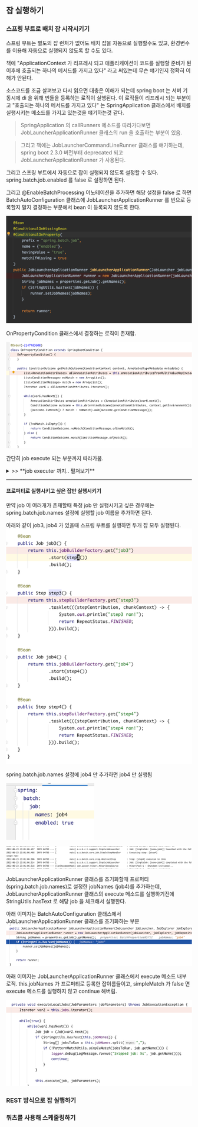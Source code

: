## 잡 실행하기

### 스프링 부트로 배치 잡 시작시키기

스프링 부트는 별도의 잡 런처가 없어도 배치 잡을 자동으로 실행할수도 있고, 환경변수를 이용해 자동으로 실행되지 않도록 할 수도 있다.

책에 "ApplicationContext 가 리프레시 되고 애플리케이션이 코드를 실행할 준비가 된 이후에 호출되는 하나의 메서드를 가지고 있다" 라고 써있는데 무슨 얘기인지 정확히 이해가 안된다.

소스코드를 조금 살펴보고 다시 읽으면 대충은 이해가 되는데 spring boot 는 서버 기동시에 di 을 위해 빈들을 등록하는 로직이 실행된다. 이 로직들이 리프레시 되는 부분이고 "호출되는 하나의 메서드를 가지고 있다" 는 SpringApplication 클래스에서 배치를 실행시키는 메소드를 가지고 있는것을 얘기하는것 같다.
> SpringApplication 의 callRunners 메소드를 따라가다보면 JobLauncherApplicationRunner 클래스의 run 을 호출하는 부분이 있음.

> 그리고 책에는 JobLauncherCommandLineRunner 클래스를 얘기하는데, spring boot 2.3.0 버전부터 deprecated 되고 JobLauncherApplicationRunner 가 사용된다.


그리고 스프링 부트에서 자동으로 잡이 실행되지 않도록 설정할 수 있다.
spring.batch.job.enabled 를 false 로 설정하면 된다.   

그리고 @EnableBatchProcessing 어노테이션을 추가하면 
해당 설정을 false 로 하면 BatchAutoConfiguration 클래스에 JobLauncherApplicationRunner 를 빈으로 등록할지 말지 결정하는 부분에서 bean 이 등록되지 않도록 한다.

![1](./image/1.png)


OnPropertyCondition 클래스에서 결정하는 로직이 존재함.

![2](./image/2.png)


간단히 job execute 되는 부분까지 따라가봄.

<details>
<summary>>> **job executer 까지.. 펼쳐보기**</summary>
<div markdown="1">

![3](./image/3.png)
![4](./image/4.png)
![5](./image/5.png)
![6](./image/6.png)
![7](./image/7.png)
![8](./image/8.png)
![9](./image/9.png)
![10](./image/10.png)
![11](./image/11.png)
![12](./image/12.png)

</div>
</details>

---

#### 프로퍼티로 실행시키고 싶은 잡만 실행시키기

만약 job 이 여러개가 존재할때 특정 job 만 실행시키고 싶은 경우에는 spring.batch.job.names 설정에 실행할 job 이름을 추가하면 된다.

아래와 같이 job3, job4 가 있을때 스프링 부트를 실행하면 두개 잡 모두 실행된다.
![13](./image/13.png)


spring.batch.job.names 설정에 job4 만 추가하면 job4 만 실행됨

![14](./image/14.png)

![15](./image/15.png)

JobLauncherApplicationRunner 클래스를 초기화할때 프로퍼티(spring.batch.job.names)로 설정한 jobNames (job4)를 추가하는데,
JobLauncherApplicationRunner 클래스의 execute 메소드를 실행하기전에 StringUtils.hasText 로 해당 job 을 체크해서 실행한다.

아래 이미지는 BatchAutoConfiguration 클래스에서 JobLauncherApplicationRunner 클래스를 초기화하는 부분
![16](./image/16.png)


아래 이미지는 JobLauncherApplicationRunner 클래스에서 execute 메소드 내부 로직.
this.jobNames 가 프로퍼티로 등록한 잡이름들이고, simpleMatch 가 false 면 execute 메소드를 실행하지 않고 continue 해버림.

![17](./image/17.png)


### REST 방식으로 잡 실행하기



### 쿼츠를 사용해 스케줄링하기
